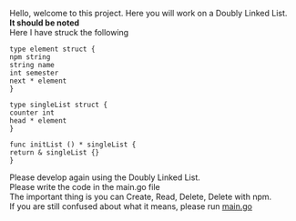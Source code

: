 Hello, welcome to this project.
Here you will work on a Doubly Linked List. <br>
<b> It should be noted </b> <br>
Here I have struck the following
```
type element struct {
npm string
string name
int semester
next * element
}

type singleList struct {
counter int
head * element
}

func initList () * singleList {
return & singleList {}
}
```
Please develop again using the Doubly Linked List. <br>
Please write the code in the main.go file <br>
The important thing is you can Create, Read, Delete, Delete with npm.
<br>
If you are still confused about what it means, please run [main.go](../../../data_structures/linked_list/single-linked-list/main.go)